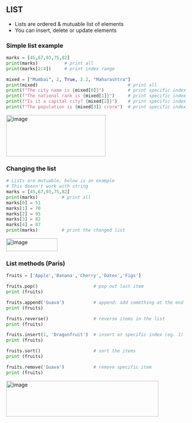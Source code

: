 ## LIST
- Lists are ordered & mutuable list of elements
- You can insert, delete or update elements

### Simple list example
```py
marks = [45,67,93,75,82]
print(marks)          # print all
print(marks[2:4])     # print index range

mixed = ["Mumbai", 2, True, 2.2, "Maharashtra"]
print(mixed)                                  # print all
print(f"The city name is {mixed[0]}")         # print specific index
print(f"The national rank is {mixed[1]}")     # print specific index
print(f"Is it a capital city? {mixed[2]}")    # print specific index
print(f"The population is {mixed[3]} crore")  # print specific index
```
<img width="269" height="112" alt="image" src="https://github.com/user-attachments/assets/3c6dda7a-f0a8-46c7-a354-5f8a25d06e87" />

### Changing the list
```py
# Lists are mutuable, below is an example
# This doesn't work with string
marks = [45,67,93,75,82]
print(marks)         # print all
marks[0] = 51
marks[1] = 70
marks[2] = 95
marks[3] = 82
marks[4] = 87
print(marks)         # print the changed list
```
<img width="139" height="35" alt="image" src="https://github.com/user-attachments/assets/98ccee8a-28d6-4f88-bdcc-30d6a20a6e30" />

### List methods (Paris)
```py
fruits = ['Apple','Banana','Cherry','Dates','Figs']

fruits.pop()                     # pop out last item
print (fruits)

fruits.append('Guava')           # append: add something at the end
print (fruits)

fruits.reverse()                 # reverse items in the list
print (fruits)

fruits.insert(1, 'Dragonfruit')  # insert at specific index (eg. 1)
print (fruits)

fruits.sort()                    # sort the items
print (fruits)

fruits.remove('Guava')           # remove specific item
print (fruits)
```
<img width="412" height="97" alt="image" src="https://github.com/user-attachments/assets/c2d91381-5304-4823-87ae-9b4ba33c371f" />
